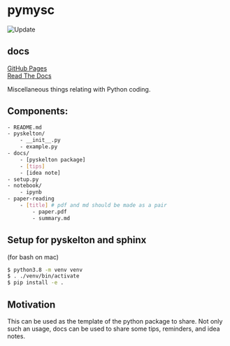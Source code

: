 # pymysc

![Update](https://img.shields.io/badge/update-2022/4/29-00a0a0.svg?longCache=true)

## docs
[GitHub Pages](https://dkobayas.github.io/pymisc/index.html)  
[Read The Docs](https://pymisc.readthedocs.io/en/latest/)

Miscellaneous things relating with Python coding.

## Components:
```sh
- README.md
- pyskelton/
    - __init__.py
    - example.py
- docs/
    - [pyskelton package]
    - [tips]
    - [idea note]
- setup.py
- notebook/
    - ipynb
- paper-reading
    - [title] # pdf and md should be made as a pair
        - paper.pdf
        - summary.md 
```

## Setup for pyskelton and sphinx

(for bash on mac)
```sh
$ python3.8 -m venv venv
$ . ./venv/bin/activate
$ pip install -e .
```

## Motivation

This can be used as the template of the python package to share.
Not only such an usage, docs can be used to share some tips, reminders, and idea notes.

